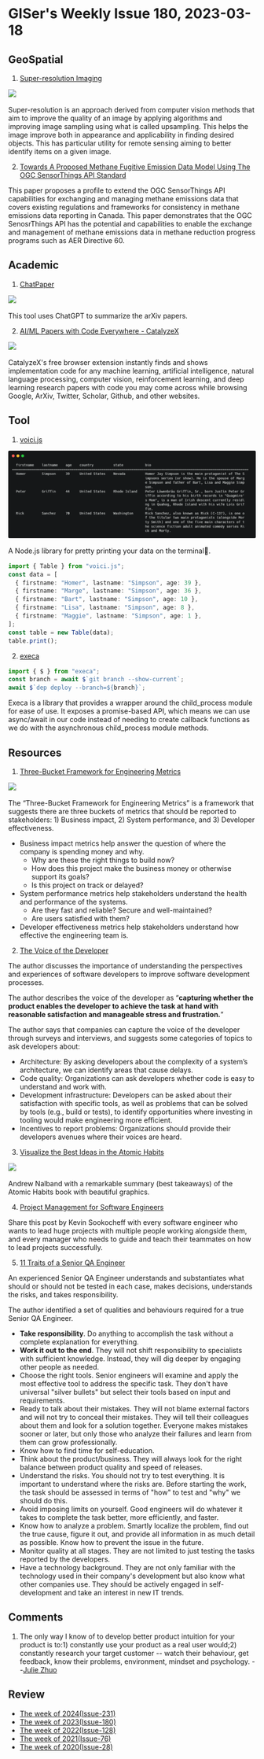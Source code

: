 # GISer's Weekly Issue 180, 2023-03-18

## GeoSpatial

1. [Super-resolution Imaging](https://www.gislounge.com/super-resolution-imaging/?utm_campaign=GISNL-2023-Mar-16)

![](https://cdn.shortpixel.ai/spai/w_810+q_glossy+ret_img+to_webp/https://www.gislounge.com/wp-content/uploads/2021/06/super-resolution-mapscaping.png)

Super-resolution is an approach derived from computer vision methods that aim to improve the quality of an image by applying algorithms and improving image sampling using what is called upsampling. This helps the image improve both in appearance and applicability in finding desired objects. This has particular utility for remote sensing aiming to better identify items on a given image.

2. [Towards A Proposed Methane Fugitive Emission Data Model Using The OGC SensorThings API Standard](https://www.researchgate.net/profile/Daniel-Romm-2/publication/369110146_Platial_Rhythm/links/6409fe86bcd7982d8d6e916e/Platial-Rhythm.pdf#page=90)

This paper proposes a profile to extend the OGC SensorThings API capabilities for exchanging and managing methane emissions data that covers existing regulations and frameworks for consistency in methane emissions data reporting in Canada. This paper demonstrates that the OGC SenosrThings API has the potential and capabilities to enable the exchange and management of methane emissions data in methane reduction progress programs such as AER Directive 60.

## Academic

1. [ChatPaper](https://github.com/kaixindelele/ChatPaper/blob/main/readme_en.md)

![](https://github.com/kaixindelele/ChatPaper/blob/main/images/chatpaper_0314.png)

This tool uses ChatGPT to summarize the arXiv papers.

2. [AI/ML Papers with Code Everywhere - CatalyzeX](https://chrome.google.com/webstore/detail/aiml-papers-with-code-eve/aikkeehnlfpamidigaffhfmgbkdeheil)

![](https://lh3.googleusercontent.com/CZyBZe9z-d_XprmoqvzVHuaQWWSuxuBkVYC_xh_hyxMoav286J80U5Jv8x6AIroA5hz9CcyReyvP9Kh_-qJm1VbNiGY=w640-h400-e365-rj-sc0x00ffffff)

CatalyzeX's free browser extension instantly finds and shows implementation code for any machine learning, artificial intelligence, natural language processing, computer vision, reinforcement learning, and deep learning research papers with code you may come across while browsing Google, ArXiv, Twitter, Scholar, Github, and other websites.

## Tool

1. [voici.js](https://github.com/larswaechter/voici.js)

![](https://github.com/larswaechter/voici.js/raw/main/preview.png)

A Node.js library for pretty printing your data on the terminal🎨.

```ts
import { Table } from "voici.js";
const data = [
  { firstname: "Homer", lastname: "Simpson", age: 39 },
  { firstname: "Marge", lastname: "Simpson", age: 36 },
  { firstname: "Bart", lastname: "Simpson", age: 10 },
  { firstname: "Lisa", lastname: "Simpson", age: 8 },
  { firstname: "Maggie", lastname: "Simpson", age: 1 },
];
const table = new Table(data);
table.print();
```

2. [execa](https://github.com/sindresorhus/execa)

```ts
import { $ } from "execa";
const branch = await $`git branch --show-current`;
await $`dep deploy --branch=${branch}`;
```

Execa is a library that provides a wrapper around the child_process module for ease of use. It exposes a promise-based API, which means we can use async/await in our code instead of needing to create callback functions as we do with the asynchronous child_process module methods.

## Resources

1. [Three-Bucket Framework for Engineering Metrics](https://newsletter.abinoda.com/p/choosing-engineering-metrics)

![](https://substackcdn.com/image/fetch/f_auto,q_auto:good,fl_progressive:steep/https%3A%2F%2Fsubstack-post-media.s3.amazonaws.com%2Fpublic%2Fimages%2Feba972e1-f1bc-4bac-a011-08210a42ef2e_1578x736.png)

The “Three-Bucket Framework for Engineering Metrics” is a framework that suggests there are three buckets of metrics that should be reported to stakeholders: 1) Business impact, 2) System performance, and 3) Developer effectiveness.

- Business impact metrics help answer the question of where the company is spending money and why.
  - Why are these the right things to build now?
  - How does this project make the business money or otherwise support its goals?
  - Is this project on track or delayed?
- System performance metrics help stakeholders understand the health and performance of the systems.
  - Are they fast and reliable? Secure and well-maintained?
  - Are users satisfied with them?
- Developer effectiveness metrics help stakeholders understand how effective the engineering team is.

2. [The Voice of the Developer](https://newsletter.abinoda.com/p/voice-of-the-developer)

The author discusses the importance of understanding the perspectives and experiences of software developers to improve software development processes.

The author describes the voice of the developer as “**capturing whether the product enables the developer to achieve the task at hand with reasonable satisfaction and manageable stress and frustration.**”

The author says that companies can capture the voice of the developer through surveys and interviews, and suggests some categories of topics to ask developers about:

- Architecture: By asking developers about the complexity of a system’s architecture, we can identify areas that cause delays.
- Code quality: Organizations can ask developers whether code is easy to understand and work with.
- Development infrastructure: Developers can be asked about their satisfaction with specific tools, as well as problems that can be solved by tools (e.g., build or tests), to identify opportunities where investing in tooling would make engineering more efficient.
- Incentives to report problems: Organizations should provide their developers avenues where their voices are heard.

3. [Visualize the Best Ideas in the Atomic Habits](https://twitter.com/nalband/status/1631338158976638976)

![](https://pbs.twimg.com/media/FqOtaFcXwAAUODc?format=jpg&name=900x900)

Andrew Nalband with a remarkable summary (best takeaways) of the Atomic Habits book with beautiful graphics.

4. [Project Management for Software Engineers](https://sookocheff.com/post/engineering-management/project-management-for-software-engineers/)

Share this post by Kevin Sookocheff with every software engineer who wants to lead huge projects with multiple people working alongside them, and every manager who needs to guide and teach their teammates on how to lead projects successfully.

5. [11 Traits of a Senior QA Engineer](https://medium.com/@FunCorp/11-traits-of-a-senior-qa-engineer-4181fe907ce3)

An experienced Senior QA Engineer understands and substantiates what should or should not be tested in each case, makes decisions, understands the risks, and takes responsibility.

The author identified a set of qualities and behaviours required for a true Senior QA Engineer.

- **Take responsibility**. Do anything to accomplish the task without a complete explanation for everything.
- **Work it out to the end**. They will not shift responsibility to specialists with sufficient knowledge. Instead, they will dig deeper by engaging other people as needed.
- Choose the right tools. Senior engineers will examine and apply the most effective tool to address the specific task. They don't have universal "silver bullets" but select their tools based on input and requirements.
- Ready to talk about their mistakes. They will not blame external factors and will not try to conceal their mistakes. They will tell their colleagues about them and look for a solution together. Everyone makes mistakes sooner or later, but only those who analyze their failures and learn from them can grow professionally.
- Know how to find time for self-education.
- Think about the product/business. They will always look for the right balance between product quality and speed of releases.
- Understand the risks. You should not try to test everything. It is important to understand where the risks are. Before starting the work, the task should be assessed in terms of "how" to test and "why" we should do this.
- Avoid imposing limits on yourself. Good engineers will do whatever it takes to complete the task better, more efficiently, and faster.
- Know how to analyze a problem. Smartly localize the problem, find out the true cause, figure it out, and provide all information in as much detail as possible. Know how to prevent the issue in the future.
- Monitor quality at all stages. They are not limited to just testing the tasks reported by the developers.
- Have a technology background. They are not only familiar with the technology used in their company's development but also know what other companies use. They should be actively engaged in self-development and take an interest in new IT trends.

## Comments

1. The only way I know of to develop better product intuition for your product is to:1) constantly use your product as a real user would;2) constantly research your target customer -- watch their behaviour, get feedback, know their problems, environment, mindset and psychology.
   --[Julie Zhuo](https://twitter.com/joulee/status/1636759813567959041#m)

## Review

- [The week of 2024(Issue-231)](../2024/issue-231.md)
- [The week of 2023(Issue-180)](../2023/issue-180.md)
- [The week of 2022(Issue-128)](../2022/issue-128.md)
- [The week of 2021(Issue-76)](../2021/issue-76.md)
- [The week of 2020(Issue-28)](../2020/issue-28.md)
